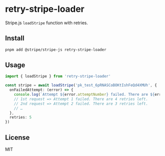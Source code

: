 # retry-stripe-loader

Stripe.js `loadStripe` function with retries.

## Install

```bash
pnpm add @stripe/stripe-js retry-stripe-loader
```

## Usage

```ts
import { loadStripe } from 'retry-stripe-loader'

const stripe = await loadStripe('pk_test_6pRNASCoBOKtIshFeQd4XMUh', {
  onFailedAttempt: (error) => {
    console.log(`Attempt ${error.attemptNumber} failed. There are ${error.retriesLeft} retries left.`)
    // 1st request => Attempt 1 failed. There are 4 retries left.
    // 2nd request => Attempt 2 failed. There are 3 retries left.
    // …
  },
  retries: 5
})
```

## License

MIT
